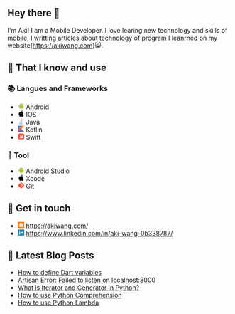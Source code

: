 ## Hey there 👋
I'm Aki! I am a Mobile Developer. I love learing new technology and skills of mobile, I writting articles about technology of program I leanrned on my website(https://akiwang.com)😸.

## 🧠 That I know and use
### 📚 Langues and Frameworks
- <img width="14px" src="img/icons/android/android-original.svg"/> Android
- <img width="14px" src="img/icons/apple/apple-original.svg"/> IOS
- <img width="14px" src="img/icons/java/java-original.svg"/> Java
- <img width="14px" src="img/icons/kotlin/kotlin-original.svg"/> Kotlin
- <img width="14px" src="img/icons/swift/swift-original.svg"/> Swift

### 🔧 Tool
- <img width="14px" src="img/icons/android/android-original.svg"/> Android Studio
- <img width="14px" src="img/icons/apple/apple-original.svg"/> Xcode
- <img width="14px" src="img/icons/git/git-original.svg"/> Git

## 🔗 Get in touch
- <img width="14px" src="img/blogger.svg"/> https://akiwang.com/
- <img width="14px" src="img/icons/linkedin/linkedin-original.svg"/> https://www.linkedin.com/in/aki-wang-0b338787/


## 📕 Latest Blog Posts
<!-- BLOG-POST-LIST:START -->
- [How to define Dart variables](https://akiwang.com/blog/20210616_flutter_define_value/)
- [Artisan Error: Failed to listen on localhost:8000](https://akiwang.com/blog/20210602_laravel_artisan_error_failed_to_listen_on_localhost_8000/)
- [What is Iterator and Generator in Python?](https://akiwang.com/blog/20210531_python_iterator_and_generator/)
- [How to use Python Comprehension](https://akiwang.com/blog/20210531_python_comprehension/)
- [How to use Python Lambda](https://akiwang.com/blog/20210528_python_lambda/)
<!-- BLOG-POST-LIST:END -->
